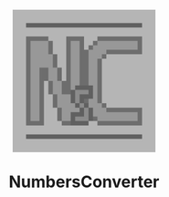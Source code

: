 <h1 align='center'>
  <img src="logo.jpg" alt="logo" width="250" height="250">

  NumbersConverter
</h1>
